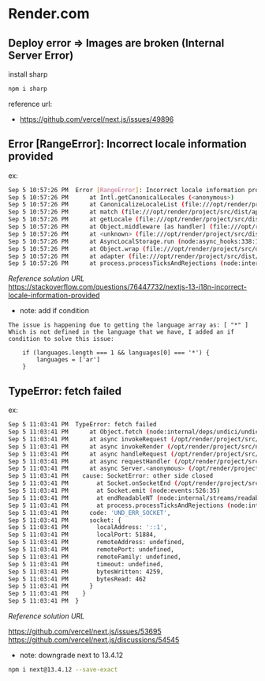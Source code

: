 # Render.com

## Deploy error => Images are broken (Internal Server Error)

install sharp

```bash
npm i sharp
```

reference url:  

* https://github.com/vercel/next.js/issues/49896

## Error [RangeError]: Incorrect locale information provided

ex:  

```bash
Sep 5 10:57:26 PM  Error [RangeError]: Incorrect locale information provided
Sep 5 10:57:26 PM      at Intl.getCanonicalLocales (<anonymous>)
Sep 5 10:57:26 PM      at CanonicalizeLocaleList (file:///opt/render/project/src/dist/apps/web/.next/server/middleware.js:2004:17)
Sep 5 10:57:26 PM      at match (file:///opt/render/project/src/dist/apps/web/.next/server/middleware.js:2252:35)
Sep 5 10:57:26 PM      at getLocale (file:///opt/render/project/src/dist/apps/web/.next/server/middleware.js:2297:12)
Sep 5 10:57:26 PM      at Object.middleware [as handler] (file:///opt/render/project/src/dist/apps/web/.next/server/middleware.js:2313:24)
Sep 5 10:57:26 PM      at <unknown> (file:///opt/render/project/src/dist/apps/web/.next/server/middleware.js:1908:23)
Sep 5 10:57:26 PM      at AsyncLocalStorage.run (node:async_hooks:338:14)
Sep 5 10:57:26 PM      at Object.wrap (file:///opt/render/project/src/dist/apps/web/.next/server/middleware.js:1707:24)
Sep 5 10:57:26 PM      at adapter (file:///opt/render/project/src/dist/apps/web/.next/server/middleware.js:1895:53)
Sep 5 10:57:26 PM      at process.processTicksAndRejections (node:internal/process/task_queues:95:5)
```

*Reference solution URL*
https://stackoverflow.com/questions/76447732/nextjs-13-i18n-incorrect-locale-information-provided

* note: add if condition

```text
The issue is happening due to getting the language array as: [ "*" ] Which is not defined in the language that we have, I added an if condition to solve this issue:

    if (languages.length === 1 && languages[0] === '*') {
        languages = ['ar']
    }
```

## TypeError: fetch failed

ex:  

```bash
Sep 5 11:03:41 PM  TypeError: fetch failed
Sep 5 11:03:41 PM      at Object.fetch (node:internal/deps/undici/undici:11576:11)
Sep 5 11:03:41 PM      at async invokeRequest (/opt/render/project/src/node_modules/next/dist/server/lib/server-ipc/invoke-request.js:17:12)
Sep 5 11:03:41 PM      at async invokeRender (/opt/render/project/src/node_modules/next/dist/server/lib/router-server.js:254:29)
Sep 5 11:03:41 PM      at async handleRequest (/opt/render/project/src/node_modules/next/dist/server/lib/router-server.js:447:24)
Sep 5 11:03:41 PM      at async requestHandler (/opt/render/project/src/node_modules/next/dist/server/lib/router-server.js:464:13)
Sep 5 11:03:41 PM      at async Server.<anonymous> (/opt/render/project/src/node_modules/next/dist/server/lib/start-server.js:117:13) {
Sep 5 11:03:41 PM    cause: SocketError: other side closed
Sep 5 11:03:41 PM        at Socket.onSocketEnd (/opt/render/project/src/node_modules/next/dist/compiled/undici/index.js:1:63301)
Sep 5 11:03:41 PM        at Socket.emit (node:events:526:35)
Sep 5 11:03:41 PM        at endReadableNT (node:internal/streams/readable:1359:12)
Sep 5 11:03:41 PM        at process.processTicksAndRejections (node:internal/process/task_queues:82:21) {
Sep 5 11:03:41 PM      code: 'UND_ERR_SOCKET',
Sep 5 11:03:41 PM      socket: {
Sep 5 11:03:41 PM        localAddress: '::1',
Sep 5 11:03:41 PM        localPort: 51884,
Sep 5 11:03:41 PM        remoteAddress: undefined,
Sep 5 11:03:41 PM        remotePort: undefined,
Sep 5 11:03:41 PM        remoteFamily: undefined,
Sep 5 11:03:41 PM        timeout: undefined,
Sep 5 11:03:41 PM        bytesWritten: 4259,
Sep 5 11:03:41 PM        bytesRead: 462
Sep 5 11:03:41 PM      }
Sep 5 11:03:41 PM    }
Sep 5 11:03:41 PM  }
```

*Reference solution URL*

https://github.com/vercel/next.js/issues/53695
https://github.com/vercel/next.js/discussions/54545

* note: downgrade next to 13.4.12

```bash
npm i next@13.4.12 --save-exact
```
